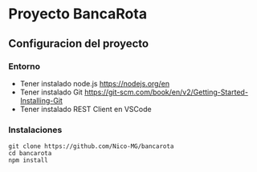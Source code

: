 # Proyecto BancaRota

## Configuracion del proyecto

### Entorno
- Tener instalado node.js https://nodejs.org/en
- Tener instalado Git https://git-scm.com/book/en/v2/Getting-Started-Installing-Git
- Tener instalado REST Client en VSCode

### Instalaciones
```
git clone https://github.com/Nico-MG/bancarota
cd bancarota
npm install
```
